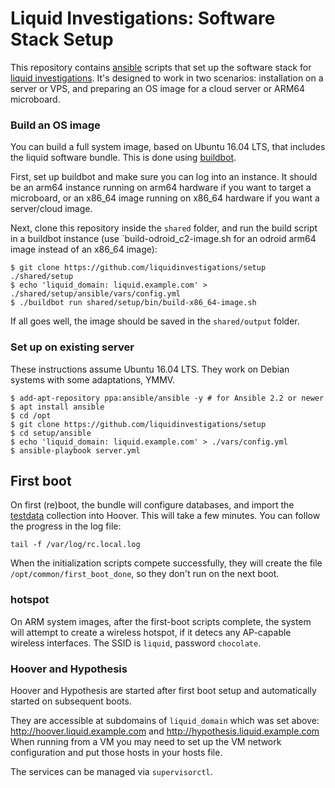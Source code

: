# Liquid Investigations: Software Stack Setup
This repository contains [ansible](http://docs.ansible.com/ansible/) scripts
that set up the software stack for [liquid investigations][]. It's designed to
work in two scenarios: installation on a server or VPS, and preparing an OS
image for a cloud server or ARM64 microboard.

[liquid investigations]: https://liquidinvestigations.org/wordpress


### Build an OS image
You can build a full system image, based on Ubuntu 16.04 LTS, that includes the
liquid software bundle. This is done using [buildbot][].

[buildbot]: https://github.com/liquidinvestigations/buildbot

First, set up buildbot and make sure you can log into an instance. It should be
an arm64 instance running on arm64 hardware if you want to target a microboard,
or an x86_64 image running on x86_64 hardware if you want a server/cloud image.

Next, clone this repository inside the `shared` folder, and run the build
script in a buildbot instance (use `build-odroid_c2-image.sh for an odroid
arm64 image instead of an x86_64 image):

```shell
$ git clone https://github.com/liquidinvestigations/setup ./shared/setup
$ echo 'liquid_domain: liquid.example.com' > ./shared/setup/ansible/vars/config.yml
$ ./buildbot run shared/setup/bin/build-x86_64-image.sh
```

If all goes well, the image should be saved in the `shared/output` folder.



### Set up on existing server
These instructions assume Ubuntu 16.04 LTS. They work on Debian systems with
some adaptations, YMMV.

```shell
$ add-apt-repository ppa:ansible/ansible -y # for Ansible 2.2 or newer
$ apt install ansible
$ cd /opt
$ git clone https://github.com/liquidinvestigations/setup
$ cd setup/ansible
$ echo 'liquid_domain: liquid.example.com' > ./vars/config.yml
$ ansible-playbook server.yml
```


## First boot
On first (re)boot, the bundle will configure databases, and import the
[testdata](https://github.com/hoover/testdata) collection into Hoover. This
will take a few minutes. You can follow the progress in the log file:

```
tail -f /var/log/rc.local.log
```

When the initialization scripts compete successfully, they will create the file
`/opt/common/first_boot_done`, so they don't run on the next boot.

### hotspot
On ARM system images, after the first-boot scripts complete, the system will
attempt to create a wireless hotspot, if it detecs any AP-capable wireless
interfaces. The SSID is `liquid`, password `chocolate`.

### Hoover and Hypothesis
Hoover and Hypothesis are started after first boot setup and automatically
started on subsequent boots.

They are accessible at subdomains of `liquid_domain` which was set above:
http://hoover.liquid.example.com and http://hypothesis.liquid.example.com
When running from a VM you may need to set up the VM network configuration
and put those hosts in your hosts file.

The services can be managed via `supervisorctl`.
